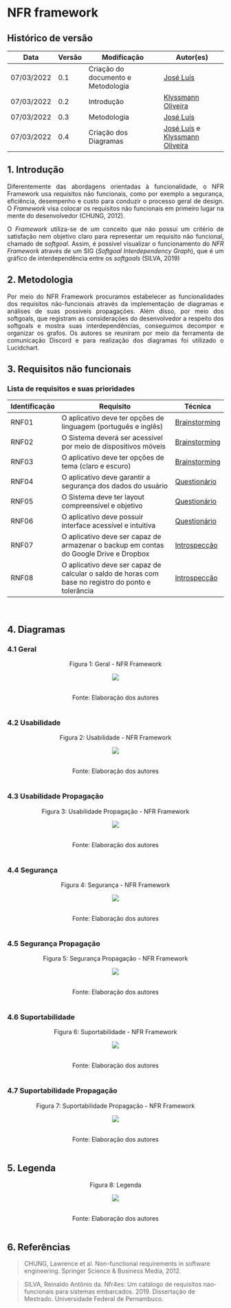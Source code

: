 # NFR framework

## Histórico de versão

|Data | Versão | Modificação | Autor(es)|
| -- | -- | -- | -- |
| 07/03/2022 |  0.1   | Criação do documento e Metodologia|  [José Luís](https://github.com/joseluis-rt)|
| 07/03/2022 |  0.2   | Introdução |  [Klyssmann Oliveira](https://github.com/klyssmannoliveira)|
| 07/03/2022 |  0.3   | Metodologia |  [José Luís](https://github.com/joseluis-rt)|
| 07/03/2022 |  0.4   | Criação dos Diagramas |  [José Luís](https://github.com/joseluis-rt) e [Klyssmann Oliveira](https://github.com/klyssmannoliveira)|





## 1. Introdução

<p style="text-align: justify">Diferentemente das abordagens orientadas à funcionalidade, o NFR Framework usa requisitos não funcionais, como por exemplo a segurança, eficiência, desempenho e custo para conduzir o processo geral de design. O <i>Framework</i> visa colocar os requisitos não funcionais em primeiro lugar na mente do desenvolvedor (CHUNG, 2012). </p>

<p style="text-align: justify"> O <i>Framework</i> utiliza-se de um conceito que não possui um critério de satisfação nem objetivo claro para representar um requisito não funcional, chamado de <i>softgoal</i>. Assim, é possível visualizar o funcionamento do <i>NFR Framework</i> através de um SIG (<i>Softgoal Interdependency Graph</i>), que é um gráfico de interdependência entre os <i>softgoals</i> (SILVA, 2019)</p>

## 2. Metodologia

<p style="text-align: justify"> Por meio do NFR Framework procuramos estabelecer as funcionalidades dos requisitos não-funcionais através da implementação de diagramas e  análises de suas possíveis propagações. Além disso, por meio dos softgoals, que registram as considerações do desenvolvedor a respeito dos softgoals e mostra suas interdependências, conseguimos decompor e organizar os grafos. Os autores se reuniram por meio da ferramenta de comunicação Discord e para realização dos diagramas foi utilizado o Lucidchart. </p>


## 3. Requisitos não funcionais

### Lista de requisitos e suas prioridades
|Identificação | Requisito | Técnica |
| -- | -- | -- |
| RNF01 |O aplicativo deve ter opções de linguagem (português e inglês) | [Brainstorming](https://requisitos-de-software.github.io/2021.2-PontoFacil/elicitacao/tecnicas/brainstorming/) |
| RNF02 | O Sistema deverá ser acessível por meio de dispositivos móveis | [Brainstorming](https://requisitos-de-software.github.io/2021.2-PontoFacil/elicitacao/tecnicas/brainstorming/) |
| RNF03 | O aplicativo deve ter opções de tema (claro e escuro) | [Brainstorming](https://requisitos-de-software.github.io/2021.2-PontoFacil/elicitacao/tecnicas/brainstorming/) |
| RNF04 | O aplicativo deve garantir a segurança dos dados do usuário | [Questionário](https://requisitos-de-software.github.io/2021.2-PontoFacil/elicitacao/tecnicas/questionario/) |
| RNF05 |O Sistema deve ter layout compreensível e objetivo | [Questionário](https://requisitos-de-software.github.io/2021.2-PontoFacil/elicitacao/tecnicas/questionario/) |
| RNF06 | O aplicativo deve possuir interface acessível e intuitiva | [Questionário](https://requisitos-de-software.github.io/2021.2-PontoFacil/elicitacao/tecnicas/questionario/) |
| RNF07 | O aplicativo deve ser capaz de armazenar o backup em contas do Google Drive e Dropbox | [Introspecção](https://requisitos-de-software.github.io/2021.2-PontoFacil/elicitacao/tecnicas/introspeccao/) |
| RNF08 | O aplicativo deve ser capaz de calcular o saldo de horas com base no registro do ponto e tolerância | [Introspecção](https://requisitos-de-software.github.io/2021.2-PontoFacil/elicitacao/tecnicas/introspeccao/) |

<div align="justify">



</div><br>

## 4. Diagramas

### 4.1 Geral

<center>
<figcaption>Figura 1: Geral - NFR Framework</figcaption>

<p align = "center"><img src="https://raw.githubusercontent.com/Requisitos-de-Software/2021.2-PontoFacil/master/docs/assets/imagens/geral.png"></p><br>
  
<figcaption>Fonte: Elaboração dos autores</figcaption>
</center>

<br>
  
### 4.2 Usabilidade

<center>

<figcaption>Figura 2: Usabilidade - NFR Framework</figcaption>
<p align = "center"><img src="https://raw.githubusercontent.com/Requisitos-de-Software/2021.2-PontoFacil/master/docs/assets/imagens/usabilidade_NFR.png"></p><br>
  

<figcaption>Fonte: Elaboração dos autores</figcaption>
</center>

<br>

### 4.3 Usabilidade Propagação

<center>
<figcaption>Figura 3: Usabilidade Propagação - NFR Framework</figcaption>
<p align = "center"><img src="https://raw.githubusercontent.com/Requisitos-de-Software/2021.2-PontoFacil/master/docs/assets/imagens/usabilidade_propagacao_NFR.png"></p><br>
  

<figcaption>Fonte: Elaboração dos autores</figcaption>
</center>

<br>

### 4.4 Segurança

<center>
<figcaption>Figura 4: Segurança - NFR Framework</figcaption>
<p align = "center"><img src="https://raw.githubusercontent.com/Requisitos-de-Software/2021.2-PontoFacil/master/docs/assets/imagens/seguranca_NFR.png"></p><br>
  

<figcaption>Fonte: Elaboração dos autores</figcaption>

</center>

<br>

### 4.5 Segurança Propagação

<center>

<figcaption>Figura 5: Segurança Propagação - NFR Framework</figcaption>
<p align = "center"><img src="https://raw.githubusercontent.com/Requisitos-de-Software/2021.2-PontoFacil/master/docs/assets/imagens/seguranca_propagacao_NFR.png"></p><br>
  

<figcaption>Fonte: Elaboração dos autores</figcaption>

</center>

<br>

### 4.6 Suportabilidade

<center>
  
<figcaption>Figura 6: Suportabilidade - NFR Framework</figcaption>
<p align = "center"><img src="https://raw.githubusercontent.com/Requisitos-de-Software/2021.2-PontoFacil/master/docs/assets/imagens/suportabilidade_NFR.png"></p><br>

<figcaption>Fonte: Elaboração dos autores</figcaption>

</center>

<br>

### 4.7 Suportabilidade Propagação

<center>

<figcaption>Figura 7: Suportabilidade Propagação - NFR Framework</figcaption>
<p align = "center"><img src="https://raw.githubusercontent.com/Requisitos-de-Software/2021.2-PontoFacil/master/docs/assets/imagens/propagacao_suportabilidade.png"></p><br>
  
<figcaption>Fonte: Elaboração dos autores</figcaption>

</center>

<br>


## 5. Legenda

<center>

<figcaption>Figura 8: Legenda</figcaption>
<p align = "center"><img src="https://raw.githubusercontent.com/Requisitos-de-Software/2021.2-PontoFacil/master/docs/assets/imagens/legenda.png"></p><br>


<figcaption>Fonte: Elaboração dos autores</figcaption>

</center>

<br>

## 6. Referências

> CHUNG, Lawrence et al. Non-functional requirements in software engineering. Springer Science & Business Media, 2012.

> SILVA, Reinaldo Antônio da. Nfr4es: Um catálogo de requisitos nao-funcionais para sistemas embarcados. 2019. Dissertação de Mestrado. Universidade Federal de Pernambuco.
